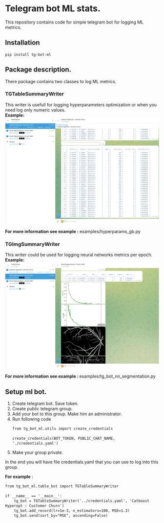 # Telegram bot ML stats.
This repository contains code for simple telegram bot for logging ML metrics.

## Installation
```
pip install tg-bot-ml
```

## Package description.

There package contains two classes to log ML metrics.

###  <b>TGTableSummaryWriter</b>
This writer is usefull for logging hyperparameters optimization or when you need log only numeric values. <br>
<b>Example:</b> <br>
![Hyperopt](images/hyperopt_logging.png)

<b>For more information see example :</b> examples/hyperparams_gb.py

### <b>TGImgSummaryWriter</b>
This writer could be used for logging neural networks metrics per epoch. <br>
<b>Example:</b> <br>
![NeuralNetwork](images/vessel_segmentation_logging.png)

<b>For more information see example : </b> examples/tg_bot_nn_segmentation.py

## Setup ml bot.

1. Create telegram bot. Save token.
2. Create public telegram group.
3. Add your bot to this group. Make him an administrator.
4. Run following code
    ```
    from tg_bot_ml.utils import create_credentials

    create_credentials(BOT_TOKEN, PUBLIC_CHAT_NAME, './credentials.yaml')
    ```
5. Make your group private.

In the end you will have file credentials.yaml that you can use to log into this group.

<b>For example</b> :
```
from tg_bot_ml.table_bot import TGTableSummaryWriter

if __name__ == '__main__':
    tg_bot = TGTableSummaryWriter('../credentials.yaml', 'Catboost Hyperopt : Customer Churn')
    tg_bot.add_record(lr=1e-3, n_estimators=100, MSE=1.3)
    tg_bot.send(sort_by="MSE", ascending=False)
```